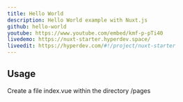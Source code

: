 ```yaml
---
title: Hello World
description: Hello World example with Nuxt.js
github: hello-world
youtube: https://www.youtube.com/embed/kmf-p-pTi40
livedemo: https://nuxt-starter.hyperdev.space/
liveedit: https://hyperdev.com/#!/project/nuxt-starter
---
```


## Usage

Create a file index.vue within the directory /pages
